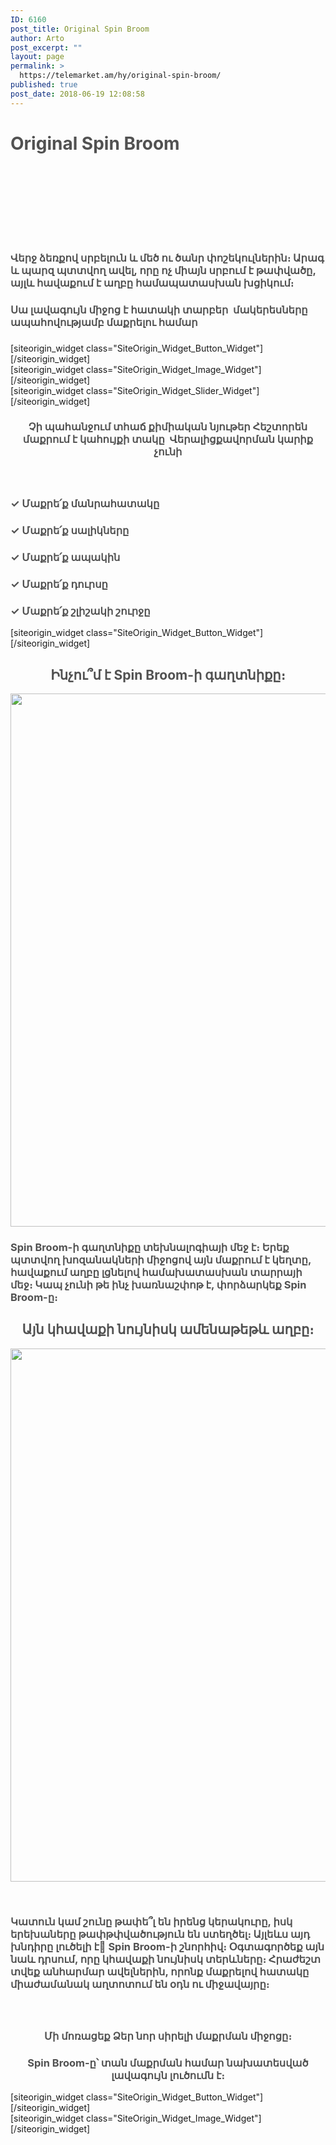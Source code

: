 ```yaml
---
ID: 6160
post_title: Original Spin Broom
author: Arto
post_excerpt: ""
layout: page
permalink: >
  https://telemarket.am/hy/original-spin-broom/
published: true
post_date: 2018-06-19 12:08:58
---
```

<div id="pl-6160"  class="panel-layout" ><div id="pg-6160-0"  class="panel-grid panel-no-style"  data-style="{&quot;background_image_attachment&quot;:false,&quot;background_display&quot;:&quot;tile&quot;,&quot;bottom_margin&quot;:&quot;15px&quot;,&quot;cell_alignment&quot;:&quot;flex-start&quot;}" ><div id="pgc-6160-0-0"  class="panel-grid-cell"  data-weight="0.417763898157" ><div id="panel-6160-0-0-0" class="so-panel widget widget_sow-editor panel-first-child" data-index="0" data-style="{&quot;background_image_attachment&quot;:false,&quot;background_display&quot;:&quot;tile&quot;}" ><div class="so-widget-sow-editor so-widget-sow-editor-base">
<div class="siteorigin-widget-tinymce textwidget">
	<h1><span style="color: #515151;">Original Spin Broom</span></h1>
<h3></h3>
<h3></h3>
<h3></h3>
&nbsp;

&nbsp;

&nbsp;

&nbsp;
<h3><strong><span style="color: #515151;">Վերջ ձեռքով սրբելուն և մեծ ու ծանր փոշեկուլներին։ Արագ և պարզ պտտվող ավել, որը ոչ միայն սրբում է թափվածը,  այլև հավաքում է աղբը համապատասխան խցիկում։</span></strong></h3>
<h3></h3>
<h3></h3>
<h3></h3>
<h3></h3>
<h3><strong><span style="color: #515151;">Սա լավագույն միջոց է հատակի տարբեր  մակերեսները ապահովությամբ մաքրելու համար</span></strong></h3>
<h3 style="text-align: left;"></h3></div>
</div></div><div id="panel-6160-0-0-1" class="so-panel widget widget_sow-button panel-last-child" data-index="1" data-style="{&quot;background_image_attachment&quot;:false,&quot;background_display&quot;:&quot;tile&quot;,&quot;margin&quot;:&quot;0px 0px 0px 0px&quot;}" >[siteorigin_widget class="SiteOrigin_Widget_Button_Widget"]<input type="hidden" value="{&quot;instance&quot;:{&quot;text&quot;:&quot;\u054a\u0561\u057f\u057e\u056b\u0580\u0565\u0584 \u0540\u0565\u0576\u0581 \u0540\u056b\u0574\u0561&quot;,&quot;url&quot;:&quot;http:\/\/telemarket.am\/hy\/cart\/?add-to-cart=6751&quot;,&quot;button_icon&quot;:{&quot;icon_selected&quot;:&quot;fontawesome-cart-plus&quot;,&quot;icon_color&quot;:false,&quot;icon&quot;:0,&quot;icon_placement&quot;:&quot;left&quot;,&quot;so_field_container_state&quot;:&quot;open&quot;},&quot;design&quot;:{&quot;width&quot;:false,&quot;width_unit&quot;:&quot;px&quot;,&quot;align&quot;:&quot;center&quot;,&quot;theme&quot;:&quot;wire&quot;,&quot;button_color&quot;:false,&quot;text_color&quot;:false,&quot;hover&quot;:true,&quot;font&quot;:&quot;default&quot;,&quot;font_size&quot;:&quot;1&quot;,&quot;rounding&quot;:&quot;0.25&quot;,&quot;padding&quot;:&quot;1&quot;,&quot;so_field_container_state&quot;:&quot;open&quot;},&quot;attributes&quot;:{&quot;id&quot;:&quot;&quot;,&quot;classes&quot;:&quot;&quot;,&quot;title&quot;:&quot;&quot;,&quot;onclick&quot;:&quot;&quot;,&quot;rel&quot;:&quot;&quot;,&quot;so_field_container_state&quot;:&quot;closed&quot;},&quot;new_window&quot;:false},&quot;args&quot;:{&quot;before_widget&quot;:&quot;&lt;div id=\&quot;panel-6160-0-0-1\&quot; class=\&quot;so-panel widget widget_sow-button panel-last-child\&quot; data-index=\&quot;1\&quot; data-style=\&quot;{&amp;quot;background_image_attachment&amp;quot;:false,&amp;quot;background_display&amp;quot;:&amp;quot;tile&amp;quot;,&amp;quot;margin&amp;quot;:&amp;quot;0px 0px 0px 0px&amp;quot;}\&quot; &gt;&quot;,&quot;after_widget&quot;:&quot;&lt;\/div&gt;&quot;,&quot;before_title&quot;:&quot;&lt;h3 class=\&quot;widget-title\&quot;&gt;&quot;,&quot;after_title&quot;:&quot;&lt;\/h3&gt;&quot;,&quot;widget_id&quot;:&quot;widget-0-0-1&quot;}}" />[/siteorigin_widget]</div></div><div id="pgc-6160-0-1"  class="panel-grid-cell"  data-weight="0.582236101843" ><div id="panel-6160-0-1-0" class="so-panel widget widget_sow-image panel-first-child panel-last-child" data-index="2" data-style="{&quot;background_image_attachment&quot;:false,&quot;background_display&quot;:&quot;tile&quot;}" >[siteorigin_widget class="SiteOrigin_Widget_Image_Widget"]<input type="hidden" value="{&quot;instance&quot;:{&quot;image&quot;:7080,&quot;image_fallback&quot;:&quot;&quot;,&quot;size&quot;:&quot;full&quot;,&quot;align&quot;:&quot;default&quot;,&quot;title_align&quot;:&quot;default&quot;,&quot;title&quot;:&quot;&quot;,&quot;title_position&quot;:&quot;hidden&quot;,&quot;alt&quot;:&quot;&quot;,&quot;url&quot;:&quot;&quot;,&quot;bound&quot;:true,&quot;_sow_form_id&quot;:&quot;17341227525b2b569479da0775374201&quot;,&quot;_sow_form_timestamp&quot;:&quot;1529912207023&quot;,&quot;new_window&quot;:false,&quot;full_width&quot;:false},&quot;args&quot;:{&quot;before_widget&quot;:&quot;&lt;div id=\&quot;panel-6160-0-1-0\&quot; class=\&quot;so-panel widget widget_sow-image panel-first-child panel-last-child\&quot; data-index=\&quot;2\&quot; data-style=\&quot;{&amp;quot;background_image_attachment&amp;quot;:false,&amp;quot;background_display&amp;quot;:&amp;quot;tile&amp;quot;}\&quot; &gt;&quot;,&quot;after_widget&quot;:&quot;&lt;\/div&gt;&quot;,&quot;before_title&quot;:&quot;&lt;h3 class=\&quot;widget-title\&quot;&gt;&quot;,&quot;after_title&quot;:&quot;&lt;\/h3&gt;&quot;,&quot;widget_id&quot;:&quot;widget-0-1-0&quot;}}" />[/siteorigin_widget]</div></div></div><div id="pg-6160-1"  class="panel-grid panel-no-style"  data-style="{&quot;background_image_attachment&quot;:false,&quot;background_display&quot;:&quot;tile&quot;,&quot;bottom_margin&quot;:&quot;15px&quot;,&quot;cell_alignment&quot;:&quot;flex-start&quot;}" ><div id="pgc-6160-1-0"  class="panel-grid-cell"  data-weight="0.600340497559" ><div id="panel-6160-1-0-0" class="so-panel widget widget_sow-slider panel-first-child panel-last-child" data-index="3" data-style="{&quot;background_image_attachment&quot;:false,&quot;background_display&quot;:&quot;tile&quot;}" >[siteorigin_widget class="SiteOrigin_Widget_Slider_Widget"]<input type="hidden" value="{&quot;instance&quot;:{&quot;frames&quot;:[{&quot;background_image&quot;:6507,&quot;background_image_fallback&quot;:&quot;http:\/\/layouts.siteorigin.com\/wp-content\/uploads\/2015\/08\/sunlight-699403_1280-1.jpg#1280x853&quot;,&quot;background_color&quot;:false,&quot;background_image_type&quot;:&quot;cover&quot;,&quot;foreground_image&quot;:0,&quot;foreground_image_fallback&quot;:&quot;&quot;,&quot;url&quot;:&quot;&quot;,&quot;background_videos&quot;:[],&quot;new_window&quot;:false}],&quot;controls&quot;:{&quot;speed&quot;:800,&quot;timeout&quot;:8000,&quot;nav_color_hex&quot;:&quot;#FFFFFF&quot;,&quot;nav_style&quot;:&quot;thin&quot;,&quot;nav_size&quot;:25,&quot;so_field_container_state&quot;:&quot;open&quot;,&quot;swipe&quot;:false},&quot;_sow_form_id&quot;:&quot;9209857895b2a33cf38ac6200872291&quot;,&quot;_sow_form_timestamp&quot;:&quot;1529514275308&quot;},&quot;args&quot;:{&quot;before_widget&quot;:&quot;&lt;div id=\&quot;panel-6160-1-0-0\&quot; class=\&quot;so-panel widget widget_sow-slider panel-first-child panel-last-child\&quot; data-index=\&quot;3\&quot; data-style=\&quot;{&amp;quot;background_image_attachment&amp;quot;:false,&amp;quot;background_display&amp;quot;:&amp;quot;tile&amp;quot;}\&quot; &gt;&quot;,&quot;after_widget&quot;:&quot;&lt;\/div&gt;&quot;,&quot;before_title&quot;:&quot;&lt;h3 class=\&quot;widget-title\&quot;&gt;&quot;,&quot;after_title&quot;:&quot;&lt;\/h3&gt;&quot;,&quot;widget_id&quot;:&quot;widget-1-0-0&quot;}}" />[/siteorigin_widget]</div></div><div id="pgc-6160-1-1"  class="panel-grid-cell"  data-weight="0.399659502441" ><div id="panel-6160-1-1-0" class="so-panel widget widget_sow-editor panel-first-child" data-index="4" data-style="{&quot;background_image_attachment&quot;:false,&quot;background_display&quot;:&quot;tile&quot;}" ><div class="so-widget-sow-editor so-widget-sow-editor-base">
<div class="siteorigin-widget-tinymce textwidget">
	<h3 style="text-align: center;"><span style="color: #515151;"><strong>Չի պահանջում տհաճ քիմիական նյութեր</strong></span>
<span style="color: #515151;"><strong>Հեշտորեն մաքրում է կահույքի տակը </strong></span>
<span style="color: #515151;"><strong>Վերալիցքավորման կարիք չունի</strong></span></h3>
<h3></h3>
&nbsp;
<h3></h3>
<h3><span style="color: #515151;"><strong>✓ Մաքրե՛ք մանրահատակը</strong></span></h3>
<h3><span style="color: #515151;"><strong>✓ Մաքրե՛ք սալիկները</strong></span></h3>
<h3><span style="color: #515151;"><strong>✓ Մաքրե՛ք ապակին</strong></span></h3>
<h3><span style="color: #515151;"><strong>✓ Մաքրե՛ք դուրսը</strong></span></h3>
<h3><span style="color: #515151;"><strong>✓ Մաքրե՛ք շլիշակի շուրջը</strong></span></h3></div>
</div></div><div id="panel-6160-1-1-1" class="so-panel widget widget_sow-button panel-last-child" data-index="5" data-style="{&quot;background_image_attachment&quot;:false,&quot;background_display&quot;:&quot;tile&quot;,&quot;margin&quot;:&quot;0px 0px 0px 0px&quot;}" >[siteorigin_widget class="SiteOrigin_Widget_Button_Widget"]<input type="hidden" value="{&quot;instance&quot;:{&quot;text&quot;:&quot;\u054a\u0561\u057f\u057e\u056b\u0580\u0565\u0584 \u0540\u0565\u0576\u0581 \u0540\u056b\u0574\u0561&quot;,&quot;url&quot;:&quot;http:\/\/telemarket.am\/hy\/cart\/?add-to-cart=6751&quot;,&quot;button_icon&quot;:{&quot;icon_selected&quot;:&quot;fontawesome-cart-plus&quot;,&quot;icon_color&quot;:false,&quot;icon&quot;:0,&quot;icon_placement&quot;:&quot;left&quot;,&quot;so_field_container_state&quot;:&quot;open&quot;},&quot;design&quot;:{&quot;width&quot;:false,&quot;width_unit&quot;:&quot;px&quot;,&quot;align&quot;:&quot;center&quot;,&quot;theme&quot;:&quot;wire&quot;,&quot;button_color&quot;:false,&quot;text_color&quot;:false,&quot;hover&quot;:true,&quot;font&quot;:&quot;default&quot;,&quot;font_size&quot;:&quot;1&quot;,&quot;rounding&quot;:&quot;0.25&quot;,&quot;padding&quot;:&quot;1&quot;,&quot;so_field_container_state&quot;:&quot;open&quot;},&quot;attributes&quot;:{&quot;id&quot;:&quot;&quot;,&quot;classes&quot;:&quot;&quot;,&quot;title&quot;:&quot;&quot;,&quot;onclick&quot;:&quot;&quot;,&quot;rel&quot;:&quot;&quot;,&quot;so_field_container_state&quot;:&quot;closed&quot;},&quot;new_window&quot;:false},&quot;args&quot;:{&quot;before_widget&quot;:&quot;&lt;div id=\&quot;panel-6160-1-1-1\&quot; class=\&quot;so-panel widget widget_sow-button panel-last-child\&quot; data-index=\&quot;5\&quot; data-style=\&quot;{&amp;quot;background_image_attachment&amp;quot;:false,&amp;quot;background_display&amp;quot;:&amp;quot;tile&amp;quot;,&amp;quot;margin&amp;quot;:&amp;quot;0px 0px 0px 0px&amp;quot;}\&quot; &gt;&quot;,&quot;after_widget&quot;:&quot;&lt;\/div&gt;&quot;,&quot;before_title&quot;:&quot;&lt;h3 class=\&quot;widget-title\&quot;&gt;&quot;,&quot;after_title&quot;:&quot;&lt;\/h3&gt;&quot;,&quot;widget_id&quot;:&quot;widget-1-1-1&quot;}}" />[/siteorigin_widget]</div></div></div><div id="pg-6160-2"  class="panel-grid panel-no-style"  data-style="{&quot;background_image_attachment&quot;:false,&quot;background_display&quot;:&quot;tile&quot;,&quot;bottom_margin&quot;:&quot;15px&quot;,&quot;cell_alignment&quot;:&quot;flex-start&quot;}" ><div id="pgc-6160-2-0"  class="panel-grid-cell"  data-weight="1" ><div id="panel-6160-2-0-0" class="so-panel widget widget_sow-editor panel-first-child panel-last-child" data-index="6" data-style="{&quot;background_image_attachment&quot;:false,&quot;background_display&quot;:&quot;tile&quot;}" ><div class="so-widget-sow-editor so-widget-sow-editor-base">
<div class="siteorigin-widget-tinymce textwidget">
	<h2 class="sow-headline" style="text-align: center;"><span style="color: #515151;">Ինչու՞մ է Spin Broom-ի գաղտնիքը։</span></h2>
<p><img class="aligncenter wp-image-6739 size-full" src="http://telemarket.am/wp-content/uploads/2018/06/hurricane3-1.jpg" alt="" width="1280" height="853" /></p>
<h3 class="sow-headline" style="text-align: left;"><span style="color: #515151;">Spin Broom-ի գաղտնիքը տեխնալոգիայի մեջ է։ Երեք պտտվող խոզանակների միջոցով այն մաքրում է կեղտը, հավաքում աղբը լցնելով համախատասխան տարրայի մեջ։ Կապ չունի թե ինչ խառնաշփոթ է, փորձարկեք Spin Broom-ը։</span></h3>
</div>
</div></div></div></div><div id="pg-6160-3"  class="panel-grid panel-no-style"  data-style="{&quot;background_image_attachment&quot;:false,&quot;background_display&quot;:&quot;tile&quot;,&quot;bottom_margin&quot;:&quot;15px&quot;,&quot;cell_alignment&quot;:&quot;flex-start&quot;}" ><div id="pgc-6160-3-0"  class="panel-grid-cell"  data-weight="1" ><div id="panel-6160-3-0-0" class="so-panel widget widget_sow-editor panel-first-child panel-last-child" data-index="7" data-style="{&quot;background_image_attachment&quot;:false,&quot;background_display&quot;:&quot;tile&quot;}" ><div class="so-widget-sow-editor so-widget-sow-editor-base">
<div class="siteorigin-widget-tinymce textwidget">
	<h2 class="sow-headline" style="text-align: center;"><span style="color: #515151;">Այն կհավաքի նույնիսկ ամենաթեթև աղբը։</span></h2>
<img class="aligncenter wp-image-6504 size-full" src="http://telemarket.am/wp-content/uploads/2018/06/Hurricane2.jpg" alt="" width="1280" height="853" />

&nbsp;
<h3><span style="color: #515151;">Կատուն կամ շունը թափե՞լ են իրենց կերակուրը, իսկ երեխաները թափթփվածություն են ստեղծել։ Այլեևս այդ խնդիրը լուծելի է ٍSpin Broom-ի շնորհիվ։ Օգտագործեք այն նաև դրսում, որը կհավաքի նույնիսկ տերևները։ Հրաժեշտ տվեք անհարմար ավելներին, որոնք մաքրելով հատակը միաժամանակ աղտոտում են օդն ու միջավայրը։</span></h3></div>
</div></div></div></div><div id="pg-6160-4"  class="panel-grid panel-no-style"  data-style="{&quot;background_image_attachment&quot;:false,&quot;background_display&quot;:&quot;tile&quot;,&quot;bottom_margin&quot;:&quot;15px&quot;,&quot;cell_alignment&quot;:&quot;flex-start&quot;}" ><div id="pgc-6160-4-0"  class="panel-grid-cell"  data-weight="0.500546448087" ><div id="panel-6160-4-0-0" class="so-panel widget widget_sow-editor panel-first-child" data-index="8" data-style="{&quot;background_image_attachment&quot;:false,&quot;background_display&quot;:&quot;tile&quot;}" ><div class="so-widget-sow-editor so-widget-sow-editor-base">
<div class="siteorigin-widget-tinymce textwidget">
	<h3></h3>
<p>&nbsp;</p>
<h3></h3>
<h3 class="section-title" style="text-align: center;"><span style="color: #515151;">Մի մոռացեք Ձեր նոր սիրելի մաքրման միջոցը։</span></h3>
<div class="lead">
<h3 style="text-align: center;"><span style="color: #515151;">Spin Broom-ը՝ տան մաքրման համար նախատեսված լավագույն լուծումն է։</span></h3>
</div>
</div>
</div></div><div id="panel-6160-4-0-1" class="so-panel widget widget_sow-button panel-last-child" data-index="9" data-style="{&quot;background_image_attachment&quot;:false,&quot;background_display&quot;:&quot;tile&quot;,&quot;margin&quot;:&quot;0px 0px 0px 0px&quot;}" >[siteorigin_widget class="SiteOrigin_Widget_Button_Widget"]<input type="hidden" value="{&quot;instance&quot;:{&quot;text&quot;:&quot;\u054a\u0561\u057f\u057e\u056b\u0580\u0565\u0584 \u0540\u0565\u0576\u0581 \u0540\u056b\u0574\u0561&quot;,&quot;url&quot;:&quot;http:\/\/telemarket.am\/hy\/cart\/?add-to-cart=6751&quot;,&quot;button_icon&quot;:{&quot;icon_selected&quot;:&quot;fontawesome-cart-plus&quot;,&quot;icon_color&quot;:false,&quot;icon&quot;:0,&quot;icon_placement&quot;:&quot;left&quot;,&quot;so_field_container_state&quot;:&quot;open&quot;},&quot;design&quot;:{&quot;width&quot;:false,&quot;width_unit&quot;:&quot;px&quot;,&quot;align&quot;:&quot;center&quot;,&quot;theme&quot;:&quot;wire&quot;,&quot;button_color&quot;:false,&quot;text_color&quot;:false,&quot;hover&quot;:true,&quot;font&quot;:&quot;default&quot;,&quot;font_size&quot;:&quot;1&quot;,&quot;rounding&quot;:&quot;0.25&quot;,&quot;padding&quot;:&quot;1&quot;,&quot;so_field_container_state&quot;:&quot;open&quot;},&quot;attributes&quot;:{&quot;id&quot;:&quot;&quot;,&quot;classes&quot;:&quot;&quot;,&quot;title&quot;:&quot;&quot;,&quot;onclick&quot;:&quot;&quot;,&quot;rel&quot;:&quot;&quot;,&quot;so_field_container_state&quot;:&quot;closed&quot;},&quot;_sow_form_id&quot;:&quot;14895240035b28d4cc16283120349345&quot;,&quot;_sow_form_timestamp&quot;:&quot;1529569322915&quot;,&quot;new_window&quot;:false},&quot;args&quot;:{&quot;before_widget&quot;:&quot;&lt;div id=\&quot;panel-6160-4-0-1\&quot; class=\&quot;so-panel widget widget_sow-button panel-last-child\&quot; data-index=\&quot;9\&quot; data-style=\&quot;{&amp;quot;background_image_attachment&amp;quot;:false,&amp;quot;background_display&amp;quot;:&amp;quot;tile&amp;quot;,&amp;quot;margin&amp;quot;:&amp;quot;0px 0px 0px 0px&amp;quot;}\&quot; &gt;&quot;,&quot;after_widget&quot;:&quot;&lt;\/div&gt;&quot;,&quot;before_title&quot;:&quot;&lt;h3 class=\&quot;widget-title\&quot;&gt;&quot;,&quot;after_title&quot;:&quot;&lt;\/h3&gt;&quot;,&quot;widget_id&quot;:&quot;widget-4-0-1&quot;}}" />[/siteorigin_widget]</div></div><div id="pgc-6160-4-1"  class="panel-grid-cell"  data-weight="0.499453551913" ><div id="panel-6160-4-1-0" class="so-panel widget widget_sow-image panel-first-child panel-last-child" data-index="10" data-style="{&quot;background_image_attachment&quot;:false,&quot;background_display&quot;:&quot;tile&quot;}" >[siteorigin_widget class="SiteOrigin_Widget_Image_Widget"]<input type="hidden" value="{&quot;instance&quot;:{&quot;image&quot;:6764,&quot;image_fallback&quot;:&quot;&quot;,&quot;size&quot;:&quot;medium&quot;,&quot;align&quot;:&quot;center&quot;,&quot;title_align&quot;:&quot;default&quot;,&quot;title&quot;:&quot;&quot;,&quot;title_position&quot;:&quot;hidden&quot;,&quot;alt&quot;:&quot;&quot;,&quot;url&quot;:&quot;&quot;,&quot;bound&quot;:true,&quot;_sow_form_id&quot;:&quot;10904191315b2b5aaf92493972776202&quot;,&quot;_sow_form_timestamp&quot;:&quot;1529569221297&quot;,&quot;new_window&quot;:false,&quot;full_width&quot;:false},&quot;args&quot;:{&quot;before_widget&quot;:&quot;&lt;div id=\&quot;panel-6160-4-1-0\&quot; class=\&quot;so-panel widget widget_sow-image panel-first-child panel-last-child\&quot; data-index=\&quot;10\&quot; data-style=\&quot;{&amp;quot;background_image_attachment&amp;quot;:false,&amp;quot;background_display&amp;quot;:&amp;quot;tile&amp;quot;}\&quot; &gt;&quot;,&quot;after_widget&quot;:&quot;&lt;\/div&gt;&quot;,&quot;before_title&quot;:&quot;&lt;h3 class=\&quot;widget-title\&quot;&gt;&quot;,&quot;after_title&quot;:&quot;&lt;\/h3&gt;&quot;,&quot;widget_id&quot;:&quot;widget-4-1-0&quot;}}" />[/siteorigin_widget]</div></div></div></div>